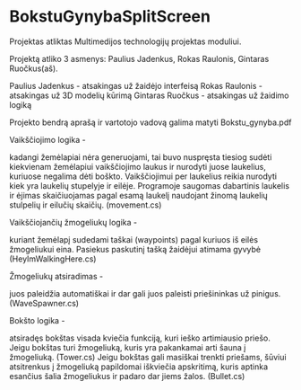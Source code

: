 # BokstuGynybaSplitScreen

Projektas atliktas Multimedijos technologijų projektas moduliui. 

Projektą atliko 3 asmenys: Paulius Jadenkus, Rokas Raulonis, Gintaras Ruočkus(aš).

Paulius Jadenkus - atsakingas už žaidėjo interfeisą
Rokas Raulonis - atsakingas už 3D modelių kūrimą
Gintaras Ruočkus - atsakingas už žaidimo logiką

Projekto bendrą aprašą ir vartotojo vadovą galima matyti Bokstu_gynyba.pdf

Vaikščiojimo logika - 

kadangi žemėlapiai nėra generuojami, tai buvo nuspręsta tiesiog sudėti kiekvienam žemėlapiui vaikščiojimo laukus ir nurodyti juose laukelius, kuriuose negalima dėti boškto. Vaikščiojimui per laukelius reikia nurodyti kiek yra laukelių stupelyje ir eilėje. Programoje saugomas dabartinis laukelis ir ėjimas skaičiuojamas pagal esamą laukelį naudojant žinomą laukelių stulpelių ir eilučių skaičių. (movement.cs)


Vaikščiojančių žmogeliukų logika -

kuriant žemėlapį sudedami taškai (waypoints) pagal kuriuos iš eilės žmogeliukui eina. Pasiekus paskutinį tašką žaidėjui atimama gyvybė (HeyImWalkingHere.cs)


Žmogeliukų atsiradimas -

juos paleidžia automatiškai ir dar gali juos paleisti priešininkas už pinigus. (WaveSpawner.cs)

Bokšto logika -

atsiradęs bokštas visada kviečia funkciją, kuri ieško artimiausio priešo. Jeigu bokštas turi žmogeliuką, kuris yra pakankamai arti šauna į žmogeliuką. (Tower.cs) Jeigu bokštas gali masiškai trenkti priešams, šūviui atsitrenkus į žmogeliuką papildomai iškviečia apskritimą, kuris aptinka esančius šalia žmogeliukus ir padaro dar jiems žalos. (Bullet.cs)

